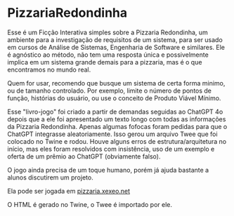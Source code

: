 # PizzariaRedondinha
 
Esse é um Ficção Interativa simples sobre a Pizzaria Redondinha, um ambiente para a investigação de requisitos de um sistema, para ser usado em cursos de Análise de Sistemas, Engenharia de Software e similares. Ele é agnóstico ao método, não tem uma resposta única e possivelmente implica em um sistema grande demais para a pizzaria, mas é o que encontramos no mundo real.

Quem for usar, recomendo que busque um sistema de certa forma minimo, ou de tamanho controlado. Por exemplo, limite o número de pontos de função, histórias do usuário, ou use o conceito de Produto Viável Mínimo.

Esse "livro-jogo" foi criado a partir de demandas seguidas ao ChatGPT 4o depois que a ele foi apresentado um texto longo com todas as informações da Pizzaria Redondinha. Apenas algumas fofocas foram pedidas para que o ChatGPT integrasse aleatoriamente. Isso gerou um arquivo Twee que foi colocado no Twine e rodou. Houve alguns erros de estrutura/arquitetura no início, mas eles foram resolvidos com insistência, uso de um exemplo e oferta de um prêmio ao ChatGPT (obviamente falso).

O jogo ainda precisa de um toque humano, porém já ajuda bastante a alunos discutirem um projeto.

Ela pode ser jogada em [pizzaria.xexeo.net](http:pizzaria.xexeo.net)

O HTML é gerado no Twine, o Twee é importado por ele.

